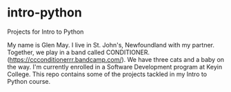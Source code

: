 # intro-python
Projects for Intro to Python

My name is Glen May.
I live in St. John's, Newfoundland with my partner. Together, we play in a band called CONDITIONER. (https://ccconditionerrr.bandcamp.com/). We have three cats and a baby on the way.
I'm currently enrolled in a Software Development program at Keyin College.
This repo contains some of the projects tackled in my Intro to Python course.
